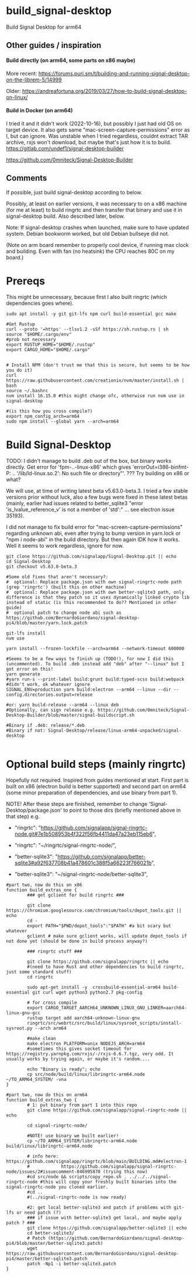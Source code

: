 # build_signal-desktop

Build Signal Desktop for arm64

## Other guides / inspiration

#### Build directly (on arm64, some parts on x86 maybe)

More recent: https://forums.puri.sm/t/building-and-running-signal-desktop-on-the-librem-5/14999 

Older: https://andreafortuna.org/2019/03/27/how-to-build-signal-desktop-on-linux/

#### Build in Docker (on arm64)


I tried it and it didn't work (2022-10-16), but possibly I just had old OS on target device.
It also gets same "mac-screen-capture-permissions" error as I, but can ignore. Was unstable when I tried regardless,
couldnt extract TAR archive, rxjs won't download, but maybe that's just how it is to build.
https://gitlab.com/undef1/signal-desktop-builder


https://github.com/0mniteck/Signal-Desktop-Builder



## Comments
If possible, just build signal-desktop according to below.

Possibly, at least on earlier versions, it was necessary to on a x86 machine (for me at least) to build ringrtc and then transfer that binary and use it in signal-desktop build. Also described later, below.

Note: If signal-desktop crashes when launched, make sure to have updated system. Debian bookworm worked, but old Debian bullseye did not.

(Note on arm board remember to properly cool device, if running max clock and building. Even with fan (no heatsink) the CPU reaches 80C on my board.)


# Prereqs

This might be unnecessary, because first I also built ringrtc (which dependencies goes where).

```
sudo apt install -y git git-lfs npm curl build-essential gcc make

#Get Rustup
curl --proto '=https' --tlsv1.2 -sSf https://sh.rustup.rs | sh
source "$HOME/.cargo/env"
#prob not necessary
export RUSTUP_HOME="$HOME/.rustup"
export CARGO_HOME="$HOME/.cargo"


# Install NPM (don't trust me that this is secure, but seems to be how you do it)
curl https://raw.githubusercontent.com/creationix/nvm/master/install.sh | bash
source ~/.bashrc
nvm install 16.15.0 #this might change ofc, otherwise run nvm use in signal-desktop

#(is this how you cross compile?)
export npm_config_arch=arm64
sudo npm install --global yarn --arch=arm64
```

# Build Signal-Desktop

TODO: I didn't manage to build .deb out of the box, but binary works directly. Get error for 'fpm-..-linux-x86' which gives 'errorOut=i386-binfmt-P: .. '/lib/ld-linux.so.2': No such file or directory"'. ??? Try building on x86 or what?

We will use, at time of writing latest beta v5.63.0-beta.3. I tried a few stable versions prior without luck, also a few bugs were fixed in these latest betas (mainly, earlier had issues related to better_sqlite3 "error 'is_lvalue_reference_v' is not a member of 'std':" ... see electron issue 35193). 

I did not manage to fix build error for "mac-screen-capture-permissions" regarding unknown abi, even after trying to bump version in yarn.lock or "npm i node-abi" in the build directory. But then again IDK how it works. Well it seems to work regardless, ignore for now.

```
git clone https://github.com/signalapp/Signal-Desktop.git || echo
cd Signal-Desktop
git checkout v5.63.0-beta.3

#Some old fixes that aren't necessary?:
#  optional: Replace package.json with own signal-ringrtc-node path (grep 'ringrtc') (built this on other machine)
#  optional: Replace package.json with own better-sqlite3 path, only difference is that they patch so it uses dynamically linked crypto lib instead of static (is this recommended to do?? Mentioned in other guide)
#  optional patch to change node abi such as https://github.com/BernardoGiordano/signal-desktop-pi4/blob/master/yarn.lock.patch

git-lfs install
nvm use

yarn install --frozen-lockfile --arch=arm64 --network-timeout 600000

#Seems to be a few ways to finish up (TODO!), for now I did this (uncommented). To build .deb instead add "deb" after "--linux" but I got error on this!
yarn generate
#yarn run-s --print-label build:grunt build:typed-scss build:webpack #didn't work, ok whatever ignore
SIGNAL_ENV=production yarn build:electron --arm64 --linux --dir --config.directories.output=release

#or: yarn build-release --arm64 --linux deb
#Optionally, can sign release e.g. https://github.com/0mniteck/Signal-Desktop-Builder/blob/master/signal-buildscript.sh

#Binary if .deb: release/*.deb
#Binary if not: Signal-Desktop/release/linux-arm64-unpacked/signal-desktop


```


# Optional build steps (mainly ringrtc)

Hopefully not required. Inspired from guides mentioned at start. First part is built on x86 (electron build is better supported) and second part on arm64 (some minor preparation of dependencies, and use binary from part 1).

NOTE! After these steps are finished, remember to change 'Signal-Desktop/package.json' to point to those dirs (briefly mentioned above in that step)
e.g.
-    "ringrtc": "https://github.com/signalapp/signal-ringrtc-node.git#7e1b508953b4f322f56fb4411da47a23eb115eb6",
+    "ringrtc": "~/ringrtc/signal-ringrtc-node/",
-    "better-sqlite3": "https://github.com/signalapp/better-sqlite3#a92f637708b41a478601c388f5a66223f766021b",
+    "better-sqlite3": "~/signal-ringrtc-node/better-sqlite3",


```
#part two, now do this on x86
function build_extras_one {
        ### get gclient for build ringrtc ###

        git clone https://chromium.googlesource.com/chromium/tools/depot_tools.git || echo
        cd -
        export PATH="$PWD/depot_tools":"$PATH" #a bit scary but whatever
        gclient # make sure gclient works, will update depot_tools if not done yet (should be done in build process anyway?)

        ### ringrtc stuff ###

        git clone https://github.com/signalapp/ringrtc || echo
        #(need to have Rust and other dependencies to build ringrtc, just some standard stuff)
        cd ringrtc

        sudo apt-get install -y  crossbuild-essential-arm64 build-essential git curl wget python3 python2.7 pkg-config
        
        # for cross compile
        export CARGO_TARGET_AARCH64_UNKNOWN_LINUX_GNU_LINKER=aarch64-linux-gnu-gcc
        rustup target add aarch64-unknown-linux-gnu
        ringrtc/src/webrtc/src/build/linux/sysroot_scripts/install-sysroot.py --arch arm64
        
        #make clean
        make electron PLATFORM=unix NODEJS_ARCH=arm64
        #sometimes this gives socket timeout for https://registry.yarnpkg.com/rxjs/-/rxjs-6.6.7.tgz, very odd. It usually works by trying again, or maybe it's random....

        echo "Binary is ready"; echo
        cp src/node/build/linux/libringrtc-arm64.node ~/TO_ARM64_SYSTEM/ -vna
}

#part two, now do this on arm64
function build_extras_two {
        # 1: put binary from part 1 into this repo
        git clone https://github.com/signalapp/signal-ringrtc-node || echo

        cd signal-ringrtc-node/
        
        #NOTE! use binary we built earlier!
        cp ~/TO_ARM64_SYSTEM/libringrtc-arm64.node build/linux/libringrtc-arm64.node

        # info here: https://github.com/signalapp/ringrtc/blob/main/BUILDING.md#electron-1
        #            https://github.com/signalapp/signal-ringrtc-node/issues/2#issuecomment-846995870 (trying this now)
        #cd src/node && scripts/copy_repo.sh . ../../../signal-ringrtc-node #this will copy your freshly built binaries into the signal-ringrtc-node you cloned earlier.
        #cd ..
        #(../signal-ringrtc-node is now ready)

        #2: get local better-sqlite3 and patch if problems with git-lfs or need patch (?)
        ### if issue with better-sqlite3 get local, and maybe apply patch ? ###
        git clone https://github.com/signalapp/better-sqlite3 || echo
        cd better-sqlite3/
        # Patch (https://github.com/BernardoGiordano/signal-desktop-pi4/blob/master/better-sqlite3.patch)
        wget https://raw.githubusercontent.com/BernardoGiordano/signal-desktop-pi4/master/better-sqlite3.patch
        patch -Np1 -i better-sqlite3.patch
}

```
